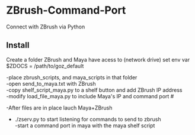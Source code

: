 ZBrush-Command-Port
===================

Connect with ZBrush via Python


Install
-------------------

Create a folder ZBrush and Maya have acess to (network drive)
set env var $ZDOCS = /path/to/goz_default

-place zbrush_scripts, and maya_scripts in that folder   
-open send_to_maya.txt with ZBrush    
-copy shelf_script_maya.py to a shelf button and add ZBrush IP address    
-modify load_file_maya.py to include Maya's IP and command port #    
 
-After files are in place lauch Maya+ZBrush    
- ./zserv.py to start listening for commands to send to zbrush    
-start a command port in maya with the maya shelf script    
